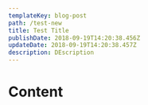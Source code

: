 ```yaml
---
templateKey: blog-post
path: /test-new
title: Test Title
publishDate: 2018-09-19T14:20:38.456Z
updateDate: 2018-09-19T14:20:38.457Z
description: DEscription
---
```

# Content
